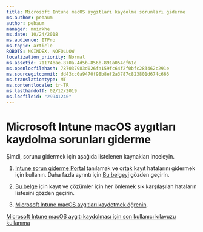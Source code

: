 ```yaml
---
title: Microsoft Intune macOS aygıtları kaydolma sorunları giderme
ms.author: pebaum
author: pebaum
manager: mnirkhe
ms.date: 10/24/2018
ms.audience: ITPro
ms.topic: article
ROBOTS: NOINDEX, NOFOLLOW
localization_priority: Normal
ms.assetid: 71174bae-870a-4d5b-856b-891a054cf61e
ms.openlocfilehash: 787037983d026fa159fc64f2f0bfc283462c291e
ms.sourcegitcommit: dd43cc0a9470f98b8ef2a3787c823801d674c666
ms.translationtype: MT
ms.contentlocale: tr-TR
ms.lasthandoff: 02/12/2019
ms.locfileid: "29941240"
---
```

# <a name="troubleshoot-issues-with-enrolling-macos-devices-in-microsoft-intune"></a>Microsoft Intune macOS aygıtları kaydolma sorunları giderme

Şimdi, sorunu gidermek için aşağıda listelenen kaynakları inceleyin. 
  
1. [Intune sorun giderme Portal](https://devicemanagement.microsoft.com/#blade/Microsoft_Intune_DeviceSettings/TroubleshootBlade) tanılamak ve ortak kayıt hatalarını gidermek için kullanın. Daha fazla ayrıntı için [Bu belgeyi](https://docs.microsoft.com/intune/help-desk-operators) gözden geçirin. 
    
2. [Bu belge](https://docs.microsoft.com/intune-classic/troubleshoot/troubleshoot-device-enrollment-in-intune) için kayıt ve çözümler için her önlemek sık karşılaşılan hataların listesini gözden geçirin. 
    
3. [Microsoft Intune macOS aygıtları kaydetmek öğrenin](https://docs.microsoft.com/intune/macos-enroll).
    
[Microsoft Intune macOS aygıtı kaydolması için son kullanıcı kılavuzu kullanıma](https://docs.microsoft.com/intune-user-help/enroll-your-device-in-intune-macos-cp)
  

